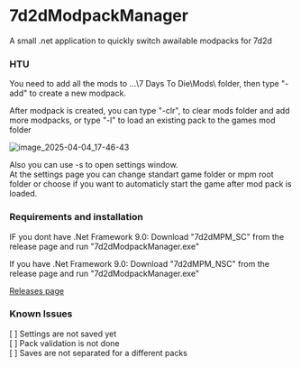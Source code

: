 # 7d2dModpackManager
A small .net application to quickly switch awailable modpacks for 7d2d

### HTU
You need to add all the mods to ...\7 Days To Die\Mods\ folder, then type "-add" to create a new modpack.

After modpack is created, you can type "-clr", to clear mods folder and add more modpacks, or type "-l" to load an existing pack to the games mod folder

![image_2025-04-04_17-46-43](https://github.com/user-attachments/assets/781febb0-090c-4d0b-b0c9-868617e4efa6)

Also you can use -s to open settings window.  
At the settings page you can change standart game folder or mpm root folder or choose if you want to automaticly start the game after mod pack is loaded.  

### Requirements and installation
IF you dont have .Net Framework 9.0:
  Download "7d2dMPM_SC" from the release page and run "7d2dModpackManager.exe"

If you have .Net Framework 9.0:
  Download "7d2dMPM_NSC" from the release page and run "7d2dModpackManager.exe"

[Releases page](https://github.com/DeTosis/7d2dModpackManager/releases)

### Known Issues
[ ] Settings are not saved yet  
[ ] Pack validation is not done  
[ ] Saves are not separated for a different packs  
